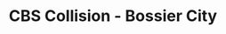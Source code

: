 ---
title: "CBS Collision - Bossier City"
url: /bossier-city/cbs-collision-bossier-city/
shop: car repair
---